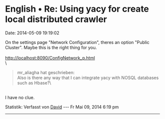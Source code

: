 English • Re: Using yacy for create local distributed crawler
=============================================================

Date: 2014-05-09 19:19:02

On the settings page \"Network Configuration\", theres an option
\"Public Cluster\". Maybe this is the right thing for you.\
\
<http://localhost:8090/ConfigNetwork_p.html>\
\

> <div>
>
> mr\_aliagha hat geschrieben:\
> Also is there any way that I can integrate yacy with NOSQL databases
> such as Hbase?\
>
> </div>

\
I have no clue.

Statistik: Verfasst von
[David](http://forum.yacy-websuche.de/memberlist.php?mode=viewprofile&u=8887)
--- Fr Mai 09, 2014 6:19 pm

------------------------------------------------------------------------
